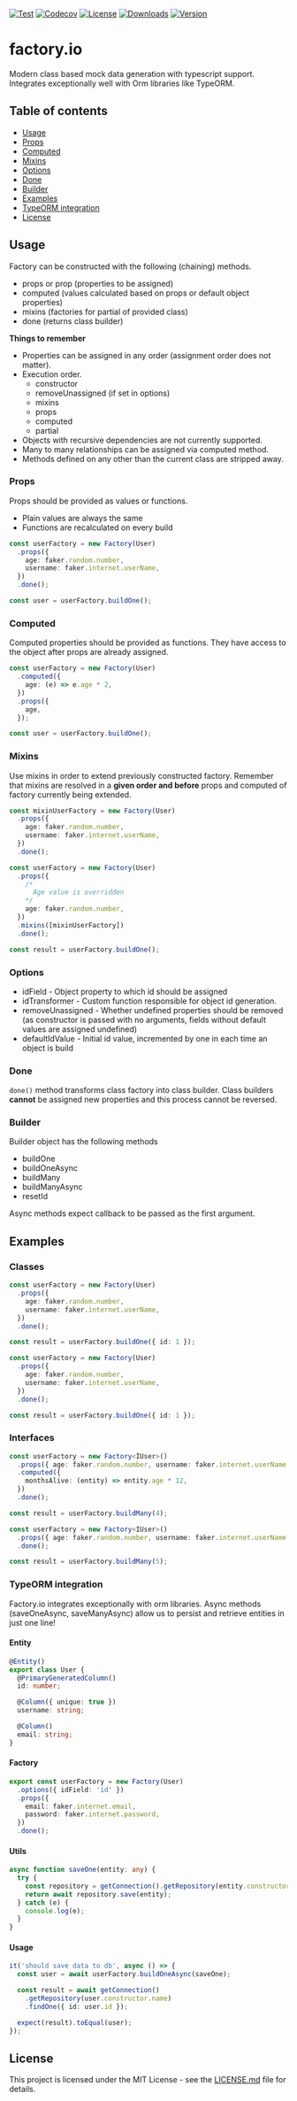[![Test](https://github.com/Nalhin/factory.io/workflows/Test/badge.svg)](https://github.com/Nalhin/factory.io/actions)
[![Codecov](https://codecov.io/gh/Nalhin/factory.io/branch/master/graph/badge.svg)](https://codecov.io/gh/Nalhin/factory.io)
[![License](https://img.shields.io/github/license/Nalhin/factory.io)](https://github.com/Nalhin/factory.io/blob/master/LICENSE.md)
[![Downloads](https://img.shields.io/npm/dm/factory.io)](https://www.npmjs.com/package/factory.io)
[![Version](https://img.shields.io/npm/v/factory.io)](https://www.npmjs.com/package/factory.io)

# factory.io

Modern class based mock data generation with typescript support.
Integrates exceptionally well with Orm libraries like TypeORM.

## Table of contents

- [Usage](#usage)
- [Props](#props)
- [Computed](#computed)
- [Mixins](#mixins)
- [Options](#options)
- [Done](#done)
- [Builder](#builder)
- [Examples](#examples)
- [TypeORM integration](#typeorm-integration)
- [License](#license)

## Usage

Factory can be constructed with the following (chaining) methods.

- props or prop (properties to be assigned)
- computed (values calculated based on props or default object properties)
- mixins (factories for partial of provided class)
- done (returns class builder)

**Things to remember**

- Properties can be assigned in any order (assignment order does not matter).
- Execution order.
  - constructor
  - removeUnassigned (if set in options)
  - mixins
  - props
  - computed
  - partial
- Objects with recursive dependencies are not currently supported.
- Many to many relationships can be assigned via computed method.
- Methods defined on any other than the current class are stripped away.

### Props

Props should be provided as values or functions.

- Plain values are always the same
- Functions are recalculated on every build

```ts
const userFactory = new Factory(User)
  .props({
    age: faker.random.number,
    username: faker.internet.userName,
  })
  .done();

const user = userFactory.buildOne();
```

### Computed

Computed properties should be provided as functions. They have access to the object after props are already assigned.

```ts
const userFactory = new Factory(User)
  .computed({
    age: (e) => e.age * 2,
  })
  .props({
    age,
  });

const user = userFactory.buildOne();
```

### Mixins

Use mixins in order to extend previously constructed factory.
Remember that mixins are resolved in a **given order and before** props and computed of factory currently being extended.


```ts
const mixinUserFactory = new Factory(User)
  .props({
    age: faker.random.number,
    username: faker.internet.userName,
  })
  .done();

const userFactory = new Factory(User)
  .props({
    /*
      Age value is overridden
    */
    age: faker.random.number,
  })
  .mixins([mixinUserFactory])
  .done();

const result = userFactory.buildOne();
```

### Options

- idField - Object property to which id should be assigned
- idTransformer - Custom function responsible for object id generation.
- removeUnassigned - Whether undefined properties should be removed (as constructor is passed with no arguments, fields without default values are assigned undefined)
- defaultIdValue - Initial id value, incremented by one in each time an object is build

### Done

`done()` method transforms class factory into class builder.
Class builders **cannot** be assigned new properties and this process cannot be reversed.

### Builder

Builder object has the following methods

* buildOne
* buildOneAsync
* buildMany
* buildManyAsync
* resetId

Async methods expect callback to be passed as the first argument.

## Examples

### Classes

```ts
const userFactory = new Factory(User)
  .props({
    age: faker.random.number,
    username: faker.internet.userName,
  })
  .done();

const result = userFactory.buildOne({ id: 1 });
```

```ts
const userFactory = new Factory(User)
  .props({
    age: faker.random.number,
    username: faker.internet.userName,
  })
  .done();

const result = userFactory.buildOne({ id: 1 });
```

### Interfaces

```ts
const userFactory = new Factory<IUser>()
  .props({ age: faker.random.number, username: faker.internet.userName })
  .computed({
    monthsAlive: (entity) => entity.age * 12,
  })
  .done();

const result = userFactory.buildMany(4);
```

```ts
const userFactory = new Factory<IUser>()
  .props({ age: faker.random.number, username: faker.internet.userName })
  .done();

const result = userFactory.buildMany(5);
```

### TypeORM integration

Factory.io integrates exceptionally with orm libraries.
Async methods (saveOneAsync, saveManyAsync) allow us to persist and retrieve entities in just one line!

#### Entity

```ts
@Entity()
export class User {
  @PrimaryGeneratedColumn()
  id: number;

  @Column({ unique: true })
  username: string;

  @Column()
  email: string;
}
```

#### Factory

```ts
export const userFactory = new Factory(User)
  .options({ idField: 'id' })
  .props({
    email: faker.internet.email,
    password: faker.internet.password,
  })
  .done();
```

#### Utils

```ts
async function saveOne(entity: any) {
  try {
    const repository = getConnection().getRepository(entity.constructor.name);
    return await repository.save(entity);
  } catch (e) {
    console.log(e);
  }
}
```

#### Usage

```ts
it('should save data to db', async () => {
  const user = await userFactory.buildOneAsync(saveOne);

  const result = await getConnection()
    .getRepository(user.constructor.name)
    .findOne({ id: user.id });

  expect(result).toEqual(user);
});
```

## License

This project is licensed under the MIT License - see the [LICENSE.md](LICENSE.md) file for details.
